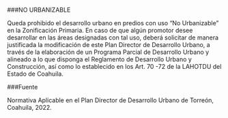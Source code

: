 
###NO URBANIZABLE


Queda prohibido el desarrollo urbano en predios con uso “No Urbanizable” en la Zonificación Primaria. En caso de que algún promotor desee desarrollar en las áreas designadas con tal uso, deberá solicitar de manera justificada la modificación de este Plan Director de Desarrollo Urbano, a través de la elaboración de un Programa Parcial de Desarrollo Urbano y alineado a lo que disponga el Reglamento de Desarrollo Urbano y Construcción, así como lo establecido en los Art. 70 -72 de la LAHOTDU del Estado de Coahuila.



###Fuente

Normativa Aplicable en el Plan Director de Desarrollo Urbano de Torreón, Coahuila, 2022.
